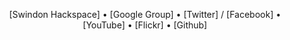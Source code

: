 <style>p {text-align:center;}</style>

<p>[Swindon Hackspace] • [Google Group] • [Twitter] / [Facebook] • [YouTube] • [Flickr] • [Github]</p>

[Swindon Hackspace]: http://swindon.hackspace.org.uk/
[Google Group]: http://groups.google.com/group/swindon-hackspace
[Twitter]: http://twitter.com/snhack
[YouTube]: http://www.youtube.com/user/snhackspace
[Flickr]: https://www.flickr.com/groups/swindon-hackspace/
[Facebook]: https://www.facebook.com/swindon.hackspace
[Github]: https://github.com/snhack